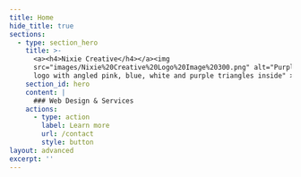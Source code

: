 ```yaml
---
title: Home
hide_title: true
sections:
  - type: section_hero
    title: >-
      <a><h4>Nixie Creative</h4></a><img
      src="images/Nixie%20Creative%20Logo%20Image%20300.png" alt="Purple hexagon
      logo with angled pink, blue, white and purple triangles inside" >
    section_id: hero
    content: |
      ### Web Design & Services 
    actions:
      - type: action
        label: Learn more
        url: /contact
        style: button
layout: advanced
excerpt: ''
---
```

